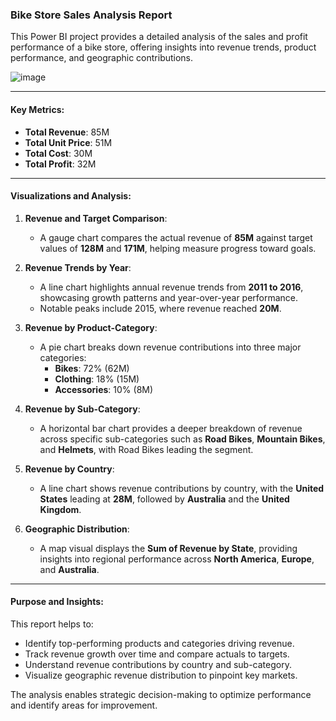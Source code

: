 ### **Bike Store Sales Analysis Report**

This Power BI project provides a detailed analysis of the sales and profit performance of a bike store, offering insights into revenue trends, product performance, and geographic contributions.

![image](https://github.com/user-attachments/assets/6d47ec21-ae82-4600-8734-ba71f3002b34)


---

#### **Key Metrics**:
- **Total Revenue**: 85M  
- **Total Unit Price**: 51M  
- **Total Cost**: 30M  
- **Total Profit**: 32M  

---

#### **Visualizations and Analysis**:

1. **Revenue and Target Comparison**:  
   - A gauge chart compares the actual revenue of **85M** against target values of **128M** and **171M**, helping measure progress toward goals.

2. **Revenue Trends by Year**:  
   - A line chart highlights annual revenue trends from **2011 to 2016**, showcasing growth patterns and year-over-year performance.  
   - Notable peaks include 2015, where revenue reached **20M**.

3. **Revenue by Product-Category**:  
   - A pie chart breaks down revenue contributions into three major categories:  
     - **Bikes**: 72% (62M)  
     - **Clothing**: 18% (15M)  
     - **Accessories**: 10% (8M)  

4. **Revenue by Sub-Category**:  
   - A horizontal bar chart provides a deeper breakdown of revenue across specific sub-categories such as **Road Bikes**, **Mountain Bikes**, and **Helmets**, with Road Bikes leading the segment.

5. **Revenue by Country**:  
   - A line chart shows revenue contributions by country, with the **United States** leading at **28M**, followed by **Australia** and the **United Kingdom**.  

6. **Geographic Distribution**:  
   - A map visual displays the **Sum of Revenue by State**, providing insights into regional performance across **North America**, **Europe**, and **Australia**.

---

#### **Purpose and Insights**:
This report helps to:  
- Identify top-performing products and categories driving revenue.  
- Track revenue growth over time and compare actuals to targets.  
- Understand revenue contributions by country and sub-category.  
- Visualize geographic revenue distribution to pinpoint key markets.

The analysis enables strategic decision-making to optimize performance and identify areas for improvement.
